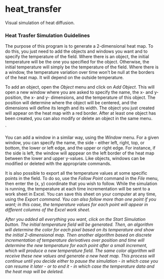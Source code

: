 # heat_transfer
Visual simulation of heat diffusion.

<h3>Heat Trasfer Simulation Guidelines</h3>

<p>
The purpose of this program is to generate a 2-dimensional heat map.
To do this, you just need to add the objects and windows you want and to
specify the temperature of the field. Where there is an object, the initial
temperature will be the one you specified for the object. Otherwise,
the initial temperature will simply be the temperature of the field. Where
there is a window, the temperature variation over time won't be null at the
borders of the heat map. It will depend on the outside temperature.</p>
<p>
To add an object, open the <i>Object</i> menu and click on <i>Add Object</i>.
This will open a new window where you are asked to specify the name, the x-
and y- position, the x- and y- dimensions, and the temperature of this object.
The position will determine where the object will be centered, and the dimensions
will define its length and its width. The object you just created will appear on
the heat map with a red border. After at least one object has been created, you
can also modify or delete an object in the same menu.</p>`
<p>
You can add a window in a similar way, using the <i>Window</i> menu. For a
given window, you can specify the name, the side - either left, right, top,
or bottom, the lower or left edge, and the upper or right edge. For instance,
if the side is left, the window will apppear on the left border of the heat
map between the lower and upper y-values. Like objects, windows can be modified
or deleted with the appropriate commands.</p>
<p>
It is also possible to export all the temperature values at some specific
points in the field. To do so, use the <i>Follow Point</i> command in the <i>File</i>
menu, then enter the (x, y) coordinate that you wish to follow. While the
simulation is running, the temperature at each time incrementation will be
sent to a work sheet in Excel. You can save this sheet on your computer at
any time, using the <i>Export<i> command. You can also follow more than one
point if you want; in this case, the temperature values for each point will
appear in different columns of the Excel work sheet.</p>
<p>
After you added all everything you want, click on the Start Simulation button.
The initial temperature field will be generated. Then, an algorithm will
determine the color for each pixel based on its temperature and show the
initial 2-dimensional map. Then another algorithm based on discrete
incrementation of temperature derivatives over position and time will
determine the new temperature for each point after a small increment, which
will produce a new temperature field. The same color algorithm will receive
these new values and generate a new heat map. This process will continue
until you decide either to pause the simulation - in which case you can resume
it later - or to end it - in which case the temperature data and the heat map
will be deleted.</p>
